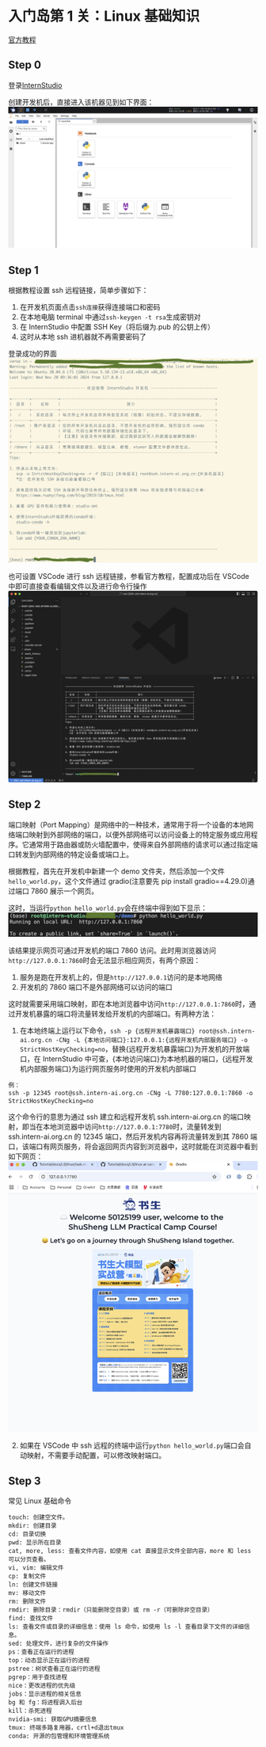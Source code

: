 # 入门岛第 1 关：Linux 基础知识

[官方教程](https://github.com/InternLM/Tutorial/tree/camp4/docs/L0/linux)

## Step 0

登录[InternStudio](https://studio.intern-ai.org.cn/)

创建开发机后，直接进入该机器见到如下界面：
![开发机](./images/1.png)

## Step 1

根据教程设置 ssh 远程链接，简单步骤如下：

1. 在开发机页面点击`ssh连接`获得连接端口和密码
2. 在本地电脑 terminal 中通过`ssh-keygen -t rsa`生成密钥对
3. 在 InternStudio 中配置 SSH Key（将后缀为.pub 的公钥上传）
4. 这时从本地 ssh 进机器就不再需要密码了

登录成功的界面
![Terminal](./images/2.png)

也可设置 VSCode 进行 ssh 远程链接，参看官方教程，配置成功后在 VSCode 中即可直接查看编辑文件以及进行命令行操作
![VSCode](./images/3.png)

## Step 2

端口映射（Port Mapping）是网络中的一种技术，通常用于将一个设备的本地网络端口映射到外部网络的端口，以便外部网络可以访问设备上的特定服务或应用程序。它通常用于路由器或防火墙配置中，使得来自外部网络的请求可以通过指定端口转发到内部网络的特定设备或端口上。

根据教程，首先在开发机中新建一个 demo 文件夹，然后添加一个文件`hello_world.py`，这个文件通过 gradio(注意要先 pip install gradio==4.29.0)通过端口 7860 展示一个网页。

这时，当运行`python hello_world.py`会在终端中得到如下显示：
![Terminal](./images/4.png)

该结果提示网页可通过开发机的端口 7860 访问。此时用浏览器访问`http://127.0.0.1:7860`时会无法显示相应网页，有两个原因：

1. 服务是跑在开发机上的，但是`http://127.0.0.1`访问的是本地网络
2. 开发机的 7860 端口不是外部网络可以访问的端口

这时就需要采用端口映射，即在本地浏览器中访问`http://127.0.0.1:7860`时，通过开发机暴露的端口将流量转发给开发机的内部端口。有两种方法：

1. 在本地终端上运行以下命令，`ssh -p {远程开发机暴露端口} root@ssh.intern-ai.org.cn -CNg -L {本地访问端口}:127.0.0.1:{远程开发机内部服务端口} -o StrictHostKeyChecking=no`，替换{远程开发机暴露端口}为开发机的开放端口，在 InternStudio 中可查，{本地访问端口}为本地机器的端口，{远程开发机内部服务端口}为运行网页服务时使用的开发机内部端口

```
例：
ssh -p 12345 root@ssh.intern-ai.org.cn -CNg -L 7780:127.0.0.1:7860 -o StrictHostKeyChecking=no
```

这个命令行的意思为通过 ssh 建立和远程开发机 ssh.intern-ai.org.cn 的端口映射，即当在本地浏览器中访问`http://127.0.0.1:7780`时，流量转发到 ssh.intern-ai.org.cn 的 12345 端口，然后开发机内容再将流量转发到其 7860 端口，该端口有网页服务，将会返回网页内容到浏览器中，这时就能在浏览器中看到如下网页：
![Website](./images/5.png)

2. 如果在 VSCode 中 ssh 远程的终端中运行`python hello_world.py`端口会自动映射，不需要手动配置，可以修改映射端口。

## Step 3

常见 Linux 基础命令

```
touch: 创建空文件。
mkdir: 创建目录
cd: 目录切换
pwd: 显示所在目录
cat, more, less: 查看文件内容，如使用 cat 直接显示文件全部内容，more 和 less 可以分页查看。
vi, vim: 编辑文件
cp: 复制文件
ln: 创建文件链接
mv: 移动文件
rm: 删除文件
rmdir: 删除目录：rmdir（只能删除空目录）或 rm -r（可删除非空目录）
find: 查找文件
ls: 查看文件或目录的详细信息：使用 ls 命令，如使用 ls -l 查看目录下文件的详细信息。
sed: 处理文件，进行复杂的文件操作
ps：查看正在运行的进程
top：动态显示正在运行的进程
pstree：树状查看正在运行的进程
pgrep：用于查找进程
nice：更改进程的优先级
jobs：显示进程的相关信息
bg 和 fg：将进程调入后台
kill：杀死进程
nvidia-smi: 获取GPU摘要信息
tmux: 终端多路复用器，crtl+d退出tmux
conda: 开源的包管理和环境管理系统
```
